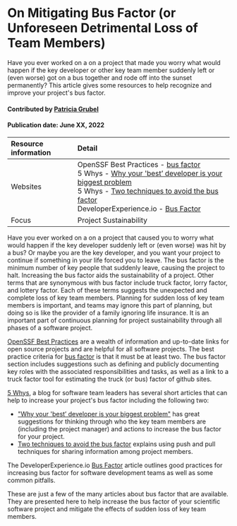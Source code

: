 # On Mitigating Bus Factor (or Unforeseen Detrimental Loss of Team Members)

<!--deck text start-->
 Have you ever worked on a on a project that made you  worry what would happen if the key developer or other key team member suddenly left or (even worse) got on a bus together and rode off into the sunset permanently? This article gives some resources to help recognize and improve your project's bus factor.
<!--deck text end-->

#### Contributed by [Patricia Grubel](http://github.com/pagrubel)

#### Publication date: June XX, 2022

Resource information | Detail
:--- | :---
Websites  |   OpenSSF Best Practices - [bus factor](https:///bestpractices.coreinfrastructure.org/en/criteria?details=true&rationale=true#1.bus_factor)<br> 5 Whys - [Why your 'best’ developer is your biggest problem](https://www.5whys.com/articles/the-bus-factor-why-your-best-developer-is-your-biggest-probl.html)<br>5 Whys - [Two techniques to avoid the bus factor](https://www.5whys.com/articles/two-techniques-to-avoid-the-bus-factor-in-your-teams-push-an.html)<br> DeveloperExperience.io - [Bus Factor](https://developerexperience.io/practices/bus-factor)
Focus | Project Sustainability


Have you ever worked on a on a project that caused you to worry what would happen if the key developer suddenly left or (even worse) was hit by a bus? Or maybe you are the key developer, and you want your project to continue if something in your life forced you to leave. The bus factor is the minimum number of key people that suddenly leave, causing the project to halt. Increasing the bus factor  aids the sustainability of a project. Other terms that are synonymous with bus factor include truck factor, lorry factor, and lottery factor. Each of these terms suggests the unexpected and complete loss of key team members.
Planning for sudden loss of key team members is important, and teams may ignore this part of planning, but doing so is like the provider of a family ignoring life insurance. It is an important part of continuous planning for project sustainability through all phases of a software project.

[OpenSSF Best Practices](https://bestpractices.coreinfrastructure.org/en) are a wealth of information and up-to-date links for open source projects and are helpful for all software projects. The best practice criteria for [bus factor](https://bestpractices.coreinfrastructure.org/en/criteria?details=true&rationale=true#1.bus_factor) is that it must be at least two. The bus factor section includes suggestions such as defining and publicly documenting key roles with the associated responsibilities and tasks, as well as a link to a truck factor tool for estimating the truck (or bus) factor of github sites.

[5 Whys](https://www.5whys.com), a blog for software team leaders has several short articles that can help to increase your project's bus factor including the following two: 

   - ["Why your 'best’ developer is your biggest problem"](https://www.5whys.com/articles/the-bus-factor-why-your-best-developer-is-your-biggest-probl.html) has great suggestions for thinking through who the key team members are (including the project manager) and actions to increase the bus factor for your project.  
   - [Two techniques to avoid the bus factor](https://www.5whys.com/articles/two-techniques-to-avoid-the-bus-factor-in-your-teams-push-an.html) explains using push and pull techniques for sharing information among project members.

The DeveloperExperience.io [Bus Factor](https://developerexperience.io/practices/bus-factor) article outlines good practices for increasing bus factor for software development teams as well as some common pitfalls.

These are just a few of the many articles about bus factor that are available. They are presented here to help increase the bus factor of your scientific software project and mitigate the effects of sudden loss of key team members.





<!---
Publish: yes
Topics: Projects and organizations
Pinned: no
RSS update:
--->
